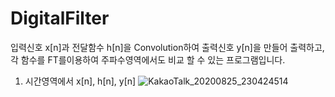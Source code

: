 # DigitalFilter
입력신호 x[n]과 전달함수 h[n]을 Convolution하여 출력신호 y[n]을 만들어 출력하고, 각 함수를 FT를이용하여 주파수영역에서도 비교 할 수 있는 프로그램입니다.

1. 시간영역에서 x[n], h[n], y[n]
![KakaoTalk_20200825_230424514](https://user-images.githubusercontent.com/64455972/91184329-7a4f9c80-e727-11ea-9cd2-32e3d9696879.png)
